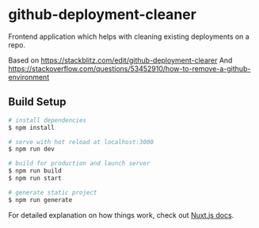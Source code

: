 # github-deployment-cleaner

Frontend application which helps with cleaning existing deployments on a repo.

Based on https://stackblitz.com/edit/github-deployment-clearer
And https://stackoverflow.com/questions/53452910/how-to-remove-a-github-environment

## Build Setup

```bash
# install dependencies
$ npm install

# serve with hot reload at localhost:3000
$ npm run dev

# build for production and launch server
$ npm run build
$ npm run start

# generate static project
$ npm run generate
```

For detailed explanation on how things work, check out [Nuxt.js docs](https://nuxtjs.org).
